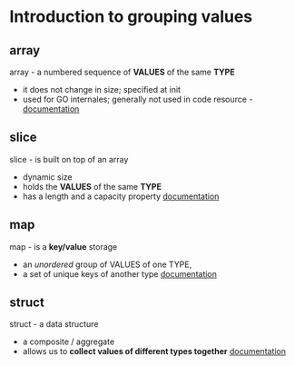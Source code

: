 # Introduction to grouping values

## array
array - a numbered sequence of **VALUES** of the same **TYPE**
- it does not change in size; specified at init
- used for GO internales; generally not used in code
resource - [documentation](https://golang.org/ref/spec#Array_types)

## slice
slice - is built on top of an array
- dynamic size
- holds the **VALUES** of the same **TYPE**
- has a length and a capacity property
[documentation](https://golang.org/ref/spec#Slice_types)

## map
map - is a **key/value** storage
- an *unordered* group of VALUES of one TYPE, 
- a set of unique keys of another type
[documentation](https://golang.org/ref/spec#Map_types)

## struct
struct - a data structure
- a composite / aggregate
- allows us to **collect values of different types together**
[documentation](https://golang.org/ref/spec#struct_types)
